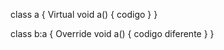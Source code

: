 class a
{
	Virtual void a()
	{
		codigo 
	}
}

class b:a
{
	Override void a()
	{
		codigo diferente
	}
}

